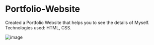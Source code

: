 # Portfolio-Website
Created a Portfolio Website that helps you to see the details of Myself. Technologies used: HTML, CSS.

![image](https://github.com/bhagya183/Portfolio-Website/assets/104842427/a8599023-0295-4951-9906-77a3d1e85aeb)
